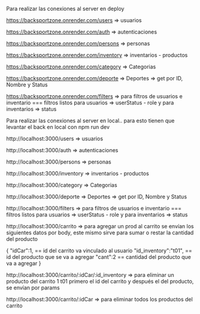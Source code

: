 Para realizar las conexiones al server en deploy

https://backsportzone.onrender.com/users => usuarios

https://backsportzone.onrender.com/auth => autenticaciones

https://backsportzone.onrender.com/persons => personas

https://backsportzone.onrender.com/inventory => inventarios - productos

https://backsportzone.onrender.com/category => Categorias

https://backsportzone.onrender.com/deporte => Deportes => get por ID, Nombre y Status

https://backsportzone.onrender.com/filters => para filtros de usuarios e inventario === filtros listos para usuarios => userStatus - role y para inventarios => status

Para realizar las conexiones al server en local.. para esto tienen que levantar el back en local con npm run dev

http://localhost:3000/users => usuarios

http://localhost:3000/auth => autenticaciones

http://localhost:3000/persons => personas

http://localhost:3000/inventory => inventarios - productos

http://localhost:3000/category => Categorias

http://localhost:3000/deporte => Deportes => get por ID, Nombre y Status

http://localhost:3000/filters => para filtros de usuarios e inventario === filtros listos para usuarios => userStatus - role y para inventarios => status

http://localhost:3000/carrito => para agregar un prod al carrito se envían los siguientes datos por body, este mismo sirve para sumar o restar la cantidad del producto

{
"idCar":1, == id del carrito va vinculado al usuario
"id_inventory":"t01", == id del producto que se va a agregar
"cant":2 == cantidad del producto que va a agregar
}

http://localhost:3000/carrito/:idCar/:id_inventory => para eliminar un producto del carrito
1 t01 primero el id del carrito y después el del producto, se envían por params

http://localhost:3000/carrito/:idCar => para eliminar todos los productos del carrito
